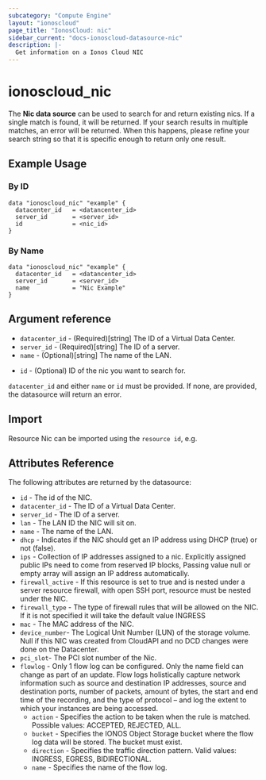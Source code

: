 ```yaml
---
subcategory: "Compute Engine"
layout: "ionoscloud"
page_title: "IonosCloud: nic"
sidebar_current: "docs-ionoscloud-datasource-nic"
description: |-
  Get information on a Ionos Cloud NIC
---
```


# ionoscloud_nic

The **Nic data source** can be used to search for and return existing nics.
If a single match is found, it will be returned. If your search results in multiple matches, an error will be returned.
When this happens, please refine your search string so that it is specific enough to return only one result.

## Example Usage

### By ID
```hcl
data "ionoscloud_nic" "example" {
  datacenter_id   = <datancenter_id>
  server_id       = <server_id>
  id			  = <nic_id>
}
```

### By Name
```hcl
data "ionoscloud_nic" "example" {
  datacenter_id   = <datancenter_id>
  server_id       = <server_id>
  name            = "Nic Example"
}
```

## Argument reference

- `datacenter_id` - (Required)[string] The ID of a Virtual Data Center.
- `server_id` - (Required)[string] The ID of a server.
- `name` - (Optional)[string] The name of the LAN.
* `id` - (Optional) ID of the nic you want to search for.

`datacenter_id` and either `name` or `id` must be provided. 
If none, are provided, the datasource will return an error.

## Import

Resource Nic can be imported using the `resource id`, e.g.

## Attributes Reference

The following attributes are returned by the datasource:
* `id` - The id of the NIC.
* `datacenter_id` - The ID of a Virtual Data Center.
* `server_id` - The ID of a server.
* `lan` - The LAN ID the NIC will sit on.
* `name` - The name of the LAN.
* `dhcp` - Indicates if the NIC should get an IP address using DHCP (true) or not (false).
* `ips` - Collection of IP addresses assigned to a nic. Explicitly assigned public IPs need to come from reserved IP blocks, Passing value null or empty array will assign an IP address automatically.
* `firewall_active` - If this resource is set to true and is nested under a server resource firewall, with open SSH port, resource must be nested under the NIC.
* `firewall_type` - The type of firewall rules that will be allowed on the NIC. If it is not specified it will take the default value INGRESS
* `mac` - The MAC address of the NIC.
* `device_number`- The Logical Unit Number (LUN) of the storage volume. Null if this NIC was created from CloudAPI and no DCD changes were done on the Datacenter.
* `pci_slot`- The PCI slot number of the Nic.
* `flowlog` - Only 1 flow log can be configured. Only the name field can change as part of an update. Flow logs holistically capture network information such as source and destination IP addresses, source and destination ports, number of packets, amount of bytes, the start and end time of the recording, and the type of protocol – and log the extent to which your instances are being accessed.
    - `action` - Specifies the action to be taken when the rule is matched. Possible values: ACCEPTED, REJECTED, ALL.
    - `bucket` - Specifies the IONOS Object Storage bucket where the flow log data will be stored. The bucket must exist.
    - `direction` - Specifies the traffic direction pattern. Valid values: INGRESS, EGRESS, BIDIRECTIONAL.
    - `name` - Specifies the name of the flow log.